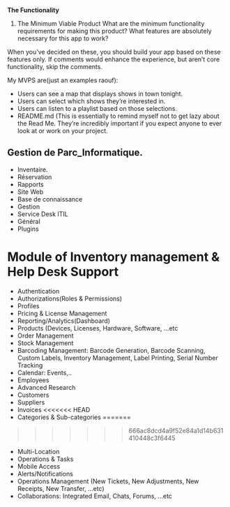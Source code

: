**The Functionality**

1. The Minimum Viable Product What are the minimum functionality requirements for making this product? What features are absolutely necessary for this app to work?

When you’ve decided on these, you should build your app based on these features only. If comments would enhance the experience, but aren’t core functionality, skip the comments.

My MVPS are(just an examples raouf):

- Users can see a map that displays shows in town tonight.
- Users can select which shows they’re interested in.
- Users can listen to a playlist based on those selections.
- README.md (This is essentially to remind myself not to get lazy about the Read Me. They’re incredibly important if you expect anyone to ever look at or work on your project.

## Gestion de Parc_Informatique.

* Inventaire.
* Réservation
* Rapports
* Site Web
* Base de connaissance
* Gestion
* Service Desk ITIL
* <span dir="">Général</span>
* Plugins


# Module of Inventory management & Help Desk Support
- Authentication
- Authorizations(Roles & Permissions)
- Profiles
- Pricing & License Management
- Reporting/Analytics(Dashboard)
- Products (Devices, Licenses, Hardware, Software, ...etc
- Order Management
- Stock Management
- Barcoding Management: Barcode Generation, Barcode Scanning, Custom Labels, Inventory Management, Label Printing, Serial Number Tracking
- Calendar: Events,..
- Employees
- Advanced Research
- Customers
- Suppliers
- Invoices
<<<<<<< HEAD
- Categories & Sub-categories
=======
>>>>>>> 666ac8dcd4a9f52e84a1d14b631410448c3f6445
- Multi-Location
- Operations & Tasks
- Mobile Access
- Alerts/Notifications
- Operations Management (New Tickets, New Adjustments, New Receipts, New Transfer, ...etc)
- Collaborations: Integrated Email, Chats, Forums, ...etc
